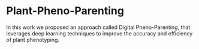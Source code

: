 # Plant-Pheno-Parenting
In this work we proposed an approach called Digital Pheno-Parenting, that leverages deep learning techniques to improve the accuracy and efficiency of plant phenotyping.
